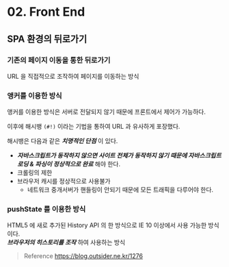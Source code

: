 # 02. Front End

## SPA 환경의 뒤로가기

### 기존의 페이지 이동을 통한 뒤로가기

URL 을 직접적으로 조작하여 페이지를 이동하는 방식

### 앵커를 이용한 방식

앵커를 이용한 방식은 서버로 전달되지 않기 때문에 프론트에서 제어가 가능하다.

이후에 해시뱅 `(#!)` 이라는 기법을 통하여 URL 과 유사하게 포장했다.

해시뱅은 다음과 같은 _**치명적인 단점**_ 이 있다.

* _**자바스크립트가 동작하지 않으면 사이트 전체가 동작하지 않기 때문에 자바스크립트 로딩 & 파싱이 정상적으로 완료**_ 해야 한다.
* 크롤링의 제한
* 브라우저 캐시를 정상적으로 사용불가
  * 네트워크 중개서버가 핸들링이 안되기 때문에 모든 트래픽을 다루어야 한다.

### pushState 를 이용한 방식

HTML5 에 새로 추가된 History API 의 한 방식으로 IE 10 이상에서 사용 가능한 방식이다.  
_**브라우저의 히스토리를 조작**_ 하여 사용하는 방식

> Reference
> https://blog.outsider.ne.kr/1276